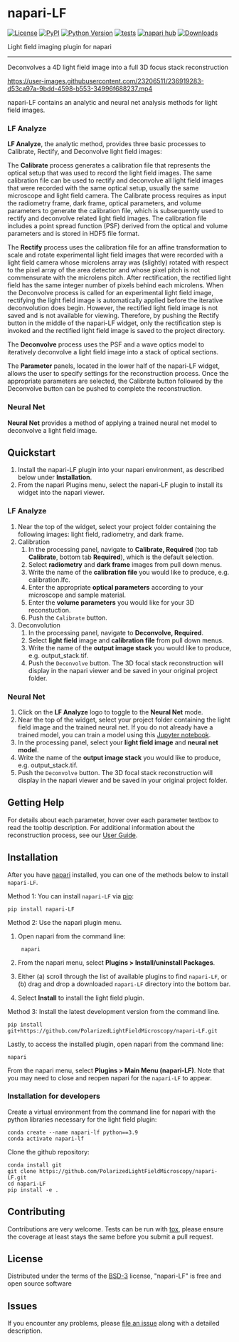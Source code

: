# napari-LF

[![License](https://img.shields.io/pypi/l/napari-LF.svg?color=green)](https://github.com/PolarizedLightFieldMicroscopy/napari-LF/raw/main/LICENSE)
[![PyPI](https://img.shields.io/pypi/v/napari-LF.svg?color=green)](https://pypi.org/project/napari-LF)
[![Python Version](https://img.shields.io/pypi/pyversions/napari-LF.svg?color=green)](https://python.org)
[![tests](https://github.com/PolarizedLightFieldMicroscopy/napari-LF/workflows/tests/badge.svg)](https://github.com/PolarizedLightFieldMicroscopy/napari-LF/actions)
[![napari hub](https://img.shields.io/endpoint?url=https://api.napari-hub.org/shields/napari-LF)](https://napari-hub.org/plugins/napari-LF)
[![Downloads](https://static.pepy.tech/badge/napari-lf)](https://pepy.tech/project/napari-lf)
<!-- [![codecov](https://codecov.io/gh/PolarizedLightFieldMicroscopy/napari-LF/branch/main/graph/badge.svg)](https://codecov.io/gh/PolarizedLightFieldMicroscopy/napari-LF) -->

Light field imaging plugin for napari

----------------------------------

Deconvolves a 4D light field image into a full 3D focus stack reconstruction

https://user-images.githubusercontent.com/23206511/236919283-d53ca97a-9bdd-4598-b553-34996f688237.mp4

napari-LF contains an analytic and neural net analysis methods for light field images.

### LF Analyze
**LF Analyze**, the analytic method, provides three basic processes to Calibrate, Rectify, and Deconvolve light field images:

The **Calibrate** process generates a calibration file that represents the optical setup that was used to record the light field images. The same calibration file can be used to rectify and deconvolve all light field images that were recorded with the same optical setup, usually the same microscope and light field camera. The Calibrate process requires as input the radiometry frame, dark frame, optical parameters, and volume parameters to generate the calibration file, which is subsequently used to rectify and deconvolve related light field images. The calibration file includes a point spread function (PSF) derived from the optical and volume parameters and is stored in HDF5 file format.

The **Rectify** process uses the calibration file for an affine transformation to scale and rotate experimental light field images that were recorded with a light field camera whose microlens array was (slightly) rotated with respect to the pixel array of the area detector and whose pixel pitch is not commensurate with the microlens pitch. After rectification, the rectified light field has the same integer number of pixels behind each microlens. When the Deconvolve process is called for an experimental light field image, rectifying the light field image is automatically applied before the iterative deconvolution does begin. However, the rectified light field image is not saved and is not available for viewing. Therefore, by pushing the Rectify button in the middle of the napari-LF widget, only the rectification step is invoked and the rectified light field image is saved to the project directory.

The **Deconvolve** process uses the PSF and a wave optics model to iteratively deconvolve a light field image into a stack of optical sections.

The **Parameter** panels, located in the lower half of the napari-LF widget, allows the user to specify settings for the reconstruction process. Once the appropriate parameters are selected, the Calibrate button followed by the Deconvolve button can be pushed to complete the reconstruction.

### Neural Net
**Neural Net** provides a method of applying a trained neural net model to deconvolve a light field image.

## Quickstart
1. Install the napari-LF plugin into your napari environment, as described below under **Installation**.
1. From the napari Plugins menu, select the napari-LF plugin to install its widget into the napari viewer.
### LF Analyze
1. Near the top of the widget, select your project folder containing the following images: light field, radiometry, and dark frame.
1. Calibration
    1. In the processing panel, navigate to **Calibrate, Required** (top tab **Calibrate**, bottom tab **Required**), which is the default selection.
    1. Select **radiometry** and **dark frame** images from pull down menus.
    1. Write the name of the **calibration file** you would like to produce, e.g. calibration.lfc.
    1. Enter the appropriate **optical parameters** according to your microscope and sample material.
    1. Enter the **volume parameters** you would like for your 3D reconstuction.
    1. Push the `Calibrate` button.
1. Deconvolution
    1. In the processing panel, navigate to **Deconvolve, Required**.
    1. Select **light field** image and **calibration file** from pull down menus.
    1. Write the name of the **output image stack** you would like to produce, e.g. output_stack.tif.
    1. Push the `Deconvolve` button.
The 3D focal stack reconstruction will display in the napari viewer and be saved in your original project folder.
### Neural Net
1. Click on the **LF Analyze** logo to toggle to the **Neural Net** mode.
1. Near the top of the widget, select your project folder containing the light field image and the trained neural net. If you do not already have a trained model, you can train a model using this [Jupyter notebook](https://github.com/PolarizedLightFieldMicroscopy/napari-LF/blob/main/src/napari_lf/lfa/main_train_neural_net.ipynb).
1. In the processing panel, select your **light field image** and **neural net model**.
1. Write the name of the **output image stack** you would like to produce, e.g. output_stack.tif.
1. Push the `Deconvolve` button.
The 3D focal stack reconstruction will display in the napari viewer and be saved in your original project folder.

## Getting Help
For details about each parameter, hover over each parameter textbox to read the tooltip description.
For additional information about the reconstruction process, see our [User Guide](docs/napari-LF_UserGuide_5July2022.docx).

## Installation

After you have [napari] installed, you can one of the methods below to install `napari-LF`.

Method 1: You can install `napari-LF` via [pip]:

    pip install napari-LF

Method 2: Use the napari plugin menu.

1. Open napari from the command line:

        napari

1. From the napari menu, select **Plugins > Install/uninstall Packages**.

1. Either (a) scroll through the list of available plugins to find `napari-LF`, or (b) drag and drop a downloaded `napari-LF` directory into the bottom bar.

1. Select **Install** to install the light field plugin.

Method 3: Install the latest development version from the command line.

    pip install git+https://github.com/PolarizedLightFieldMicroscopy/napari-LF.git

Lastly, to access the installed plugin, open napari from the command line:

    napari

From the napari menu, select **Plugins > Main Menu (napari-LF)**. Note that you may need to close and reopen napari for the `napari-LF` to appear.

### Installation for developers

Create a virtual environment from the command line for napari with the python libraries necessary for the light field plugin:

    conda create --name napari-lf python==3.9
    conda activate napari-lf

Clone the github repository:

    conda install git
    git clone https://github.com/PolarizedLightFieldMicroscopy/napari-LF.git
    cd napari-LF
    pip install -e .

## Contributing

Contributions are very welcome. Tests can be run with [tox], please ensure
the coverage at least stays the same before you submit a pull request.

## License

Distributed under the terms of the [BSD-3] license,
"napari-LF" is free and open source software

## Issues

If you encounter any problems, please [file an issue] along with a detailed description.

[napari]: https://github.com/napari/napari
[Cookiecutter]: https://github.com/audreyr/cookiecutter
[@napari]: https://github.com/napari
[MIT]: http://opensource.org/licenses/MIT
[BSD-3]: http://opensource.org/licenses/BSD-3-Clause
[GNU GPL v3.0]: http://www.gnu.org/licenses/gpl-3.0.txt
[GNU LGPL v3.0]: http://www.gnu.org/licenses/lgpl-3.0.txt
[Apache Software License 2.0]: http://www.apache.org/licenses/LICENSE-2.0
[Mozilla Public License 2.0]: https://www.mozilla.org/media/MPL/2.0/index.txt
[cookiecutter-napari-plugin]: https://github.com/napari/cookiecutter-napari-plugin

[file an issue]: https://github.com/PolarizedLightFieldMicroscopy/napari-LF/issues

[napari]: https://github.com/napari/napari
[tox]: https://tox.readthedocs.io/en/latest/
[pip]: https://pypi.org/project/pip/
[PyPI]: https://pypi.org/
